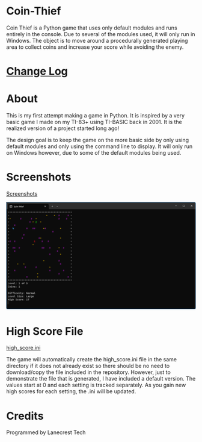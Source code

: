 # Coin-Thief

Coin Thief is a Python game that uses only default modules and runs entirely in the console. Due to several of the modules used, it will only run in Windows. The object is to move around a procedurally generated playing area to collect coins and increase your score while avoiding the enemy.

[Change Log](changelog.md)
=

About
===
This is my first attempt making a game in Python. It is inspired 
by a very basic game I made on my TI-83+ using TI-BASIC back in
2001. It is the realized version of a project started long ago!

The design goal is to keep the game on the more basic side by 
only using default modules and only using the command line to 
display. It will only run on Windows however, due to some of the 
default modules being used.

Screenshots
===
[Screenshots](/screenshots)

![Alt text](/screenshots/v1_41_gameplay.png?raw=true "Gameplay")

High Score File
===
[high_score.ini](high_score.ini)

The game will automatically create the high_score.ini file in the same 
directory if it does not already exist so there should be no need to 
download/copy the file included in the repository. However, just to 
demonstrate the file that is generated, I have included a default 
version. The values start at 0 and each setting is tracked separately. 
As you gain new high scores for each setting, the .ini will be updated. 

Credits
===
Programmed by Lanecrest Tech
